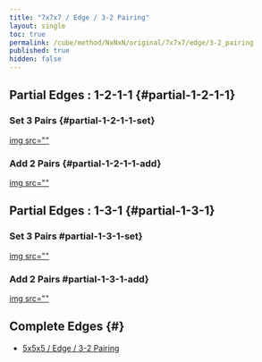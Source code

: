 ```yaml
---
title: "7x7x7 / Edge / 3-2 Pairing"
layout: single
toc: true
permalink: /cube/method/NxNxN/original/7x7x7/edge/3-2_pairing
published: true
hidden: false
---
```


<head>
  <base target="_blank">
  <style>
    img {
      max-width:550px;
    }
  </style>
</head>



## Partial Edges : 1-2-1-1 {#partial-1-2-1-1}

### Set 3 Pairs {#partial-1-2-1-1-set}

<a href="https://alpha.twizzle.net/edit/?puzzle=7x7x7&stickering=F2L&setup-alg=2U+4U2+6U3%0AF+D%27+F%27+F%27+D%27+F+y2+D+R%27+D+R+L+D%27+L%27%0A3D3+5D%0AR+F%27+R%27+F+L%27+F+L+F%27+y2+R+F%27+R%27+F+L%27+F+L+F%27%0A2U3+3U+4U2+2D3+3D&alg=3u%0AF+D%27+F%27%0Ay+4U+R+D%27+R%27+4U%27%0AF%27+R+F+R%27%0Ay+D%27+R+F%27+R%27+F%0A3u%27+y+y">
  img src=""
</a>

### Add 2 Pairs {#partial-1-2-1-1-add}

<a href="https://alpha.twizzle.net/edit/?puzzle=7x7x7&stickering=F2L&setup-alg=2U+4U2+6U3%0AF+D%27+F%27+F%27+D%27+F+y2+D+R%27+D+R+L+D%27+L%27%0A3D3+5D%0AR+F%27+R%27+F+L%27+F+L+F%27+y2+R+F%27+R%27+F+L%27+F+L+F%27%0A2U3+3U+4U2+2D3+3D%0A3u%0AF+D%27+F%27%0Ay+4U+R+D%27+R%27+4U%27%0AF%27+R+F+R%27%0Ay+D%27+R+F%27+R%27+F%0A3u%27+y+y&alg=F%27+R+F+R%27+3U%27%0AD+F%27+R+F+R%27+3U%0AD+F%27+R+F+R%27+3U%27%0AR%27+D+R+3U%0AF%27+R+F+R%27+3U%27%0AD%27+F+D%27+F%27+3U">
  img src=""
</a>



## Partial Edges : 1-3-1 {#partial-1-3-1}

### Set 3 Pairs #partial-1-3-1-set}

<a href="https://alpha.twizzle.net/edit/?puzzle=7x7x7&stickering=F2L&setup-alg=2U+4U2+6U3%0AF+D%27+F%27+F%27+D%27+F+y2+D+R%27+D+R+L+D%27+L%27%0A3D3+5D%0AR+F%27+R%27+F+L%27+F+L+F%27+y2+R+F%27+R%27+F+L%27+F+L+F%27%0A2U3+3U+4U2+2D3+3D%0A3u%0AF+D%27+F%27%0Ay+4U+R+D%27+R%27+4U%27%0AF%27+R+F+R%27%0Ay+D%27+R+F%27+R%27+F%0A3u%27+y+y%0AF%27+R+F+R%27+3U%27%0AD+F%27+R+F+R%27+3U%0AD+F%27+R+F+R%27+3U%27%0AR%27+D+R+3U%0AF%27+R+F+R%27+3U%27%0AD%27+F+D%27+F%27+3U&alg=L+D%27+L%27+y+R%27+D+R+y+R%27+D+R+3u%0AR+D%27+R%27+F%27+R+F+R%27%0Ay+D+R%27+D+R%0Ay+D%27+F+D%27+F%27+3u%27">
  img src=""
</a>

### Add 2 Pairs #partial-1-3-1-add}

<a href="https://alpha.twizzle.net/edit/?puzzle=7x7x7&stickering=F2L&setup-alg=2U+4U2+6U3%0AF+D%27+F%27+F%27+D%27+F+y2+D+R%27+D+R+L+D%27+L%27%0A3D3+5D%0AR+F%27+R%27+F+L%27+F+L+F%27+y2+R+F%27+R%27+F+L%27+F+L+F%27%0A2U3+3U+4U2+2D3+3D%0A3u%0AF+D%27+F%27%0Ay+4U+R+D%27+R%27+4U%27%0AF%27+R+F+R%27%0Ay+D%27+R+F%27+R%27+F%0A3u%27+y+y%0AF%27+R+F+R%27+3U%27%0AD+F%27+R+F+R%27+3U%0AD+F%27+R+F+R%27+3U%27%0AR%27+D+R+3U%0AF%27+R+F+R%27+3U%27%0AD%27+F+D%27+F%27+3U%0AL+D%27+L%27+y+R%27+D+R+y+R%27+D+R+3u%0AR+D%27+R%27+F%27+R+F+R%27%0Ay+D+R%27+D+R%0Ay+D%27+F+D%27+F%27+3u%27&alg=F+L%27+F%27+L%0AR%27+D+R+3u%27%0AF+D%27+F%27+3u">
  img src=""
</a>



## Complete Edges {#}

- [5x5x5 / Edge / 3-2 Pairing](/cube/method/NxNxN/original/5x5x5/edge/3-2_pairing)
